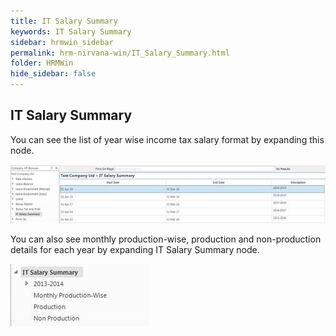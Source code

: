 ```yaml
---
title: IT Salary Summary
keywords: IT Salary Summary
sidebar: hrmwin_sidebar
permalink: hrm-nirvana-win/IT_Salary_Summary.html
folder: HRMWin   
hide_sidebar: false
---
```


## IT Salary Summary

You can see the list of year wise income tax salary format by expanding this node.

![](/images/itsalarysummary.jpg)



You can also see monthly production-wise, production and non-production details for each year by expanding IT Salary Summary node.

![](/images/itsalarymonthlywisesummary.jpg)
